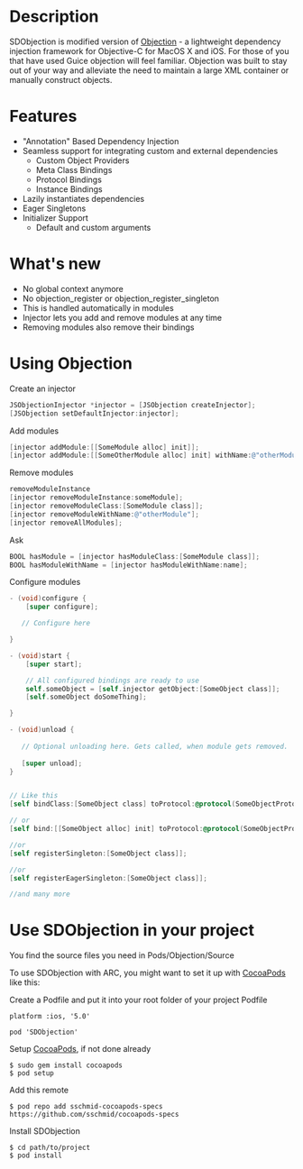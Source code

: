 Description
===========

SDObjection is modified version of [Objection] - a lightweight dependency injection framework for Objective-C for MacOS X and iOS. For those of you that have used Guice objection will feel familiar. Objection was built to stay out of your way and alleviate the need to maintain a large XML container or manually construct objects.


Features
========

* "Annotation" Based Dependency Injection
* Seamless support for integrating custom and external dependencies
  * Custom Object Providers
  * Meta Class Bindings
  * Protocol Bindings
  * Instance Bindings
* Lazily instantiates dependencies
* Eager Singletons
* Initializer Support
  * Default and custom arguments


What's new
==========
* No global context anymore
* No objection_register or objection_register_singleton
 * This is handled automatically in modules
* Injector lets you add and remove modules at any time
* Removing modules also remove their bindings


Using Objection
===============

Create an injector
```objective-c
JSObjectionInjector *injector = [JSObjection createInjector];
[JSObjection setDefaultInjector:injector];
```
Add modules
```objective-c
[injector addModule:[[SomeModule alloc] init]];
[injector addModule:[[SomeOtherModule alloc] init] withName:@"otherModule"];
```
Remove modules
```objective-c
removeModuleInstance
[injector removeModuleInstance:someModule];
[injector removeModuleClass:[SomeModule class]];
[injector removeModuleWithName:@"otherModule"];
[injector removeAllModules];
```
Ask
```objective-c
BOOL hasModule = [injector hasModuleClass:[SomeModule class]];
BOOL hasModuleWithName = [injector hasModuleWithName:name];
```
Configure modules
```objective-c
- (void)configure {
    [super configure];

   // Configure here

}

- (void)start {
    [super start];

    // All configured bindings are ready to use
    self.someObject = [self.injector getObject:[SomeObject class]];
    [self.someObject doSomeThing];

}

- (void)unload {
   
   // Optional unloading here. Gets called, when module gets removed.
 
   [super unload];
}


// Like this
[self bindClass:[SomeObject class] toProtocol:@protocol(SomeObjectProtocol) asSingleton:YES];

// or
[self bind:[[SomeObject alloc] init] toProtocol:@protocol(SomeObjectProtocol)];

//or
[self registerSingleton:[SomeObject class]];

//or
[self registerEagerSingleton:[SomeObject class]];

//and many more
```


Use SDObjection in your project
===============================

You find the source files you need in Pods/Objection/Source

To use SDObjection with ARC, you might want to set it up with [CocoaPods] like this:

Create a Podfile and put it into your root folder of your project
Podfile
```
platform :ios, '5.0'

pod 'SDObjection'
```

Setup [CocoaPods], if not done already

```
$ sudo gem install cocoapods
$ pod setup
```

Add this remote
```
$ pod repo add sschmid-cocoapods-specs https://github.com/sschmid/cocoapods-specs
```

Install SDObjection
```
$ cd path/to/project
$ pod install
```

[Objection]: https://github.com/atomicobject/objection
[CocoaPods]: http://cocoapods.org
